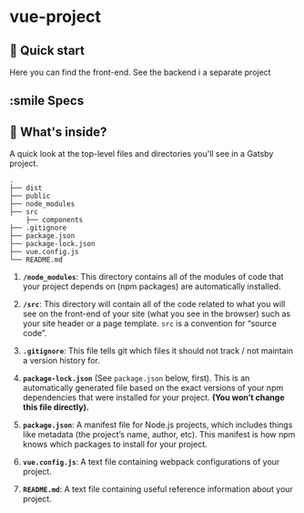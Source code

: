# vue-project

## 🚀 Quick start

Here you can find the front-end. See the backend i a separate project

## :smile Specs

## 🧐 What's inside?

A quick look at the top-level files and directories you'll see in a Gatsby project.

    .
    ├── dist
    ├── public
    ├── node_modules
    ├── src
        ├── components
    ├── .gitignore
    ├── package.json
    ├── package-lock.json
    ├── vue.config.js
    └── README.md

1.  **`/node_modules`**: This directory contains all of the modules of code that your project depends on (npm packages) are automatically installed.

2.  **`/src`**: This directory will contain all of the code related to what you will see on the front-end of your site (what you see in the browser) such as your site header or a page template. `src` is a convention for “source code”.

3.  **`.gitignore`**: This file tells git which files it should not track / not maintain a version history for.

4. **`package-lock.json`** (See `package.json` below, first). This is an automatically generated file based on the exact versions of your npm dependencies that were installed for your project. **(You won’t change this file directly).**

5. **`package.json`**: A manifest file for Node.js projects, which includes things like metadata (the project’s name, author, etc). This manifest is how npm knows which packages to install for your project.

6. **`vue.config.js`**: A text file containing webpack configurations of your project.

7. **`README.md`**: A text file containing useful reference information about your project.


